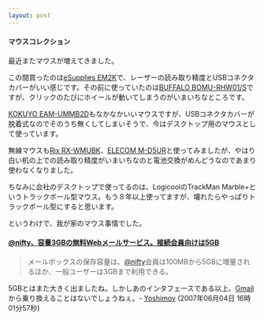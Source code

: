 ```yaml
---
layout: post
---
```

<h4>マウスコレクション</h4>
<p>最近またマウスが増えてきました。</p>
<p>この間買ったのは<a href="/?page=eSupplies+EM2K" class="wikipage">eSupplies EM2K</a>で、レーザーの読み取り精度とUSBコネクタカバーがいい感じです。その前に使っていたのは<a href="/?page=BUFFALO+BOMU%2DRHW01%2FS" class="wikipage">BUFFALO BOMU-RHW01/S</a>ですが、クリックのたびにホイールが動いてしまうのがいまいちなところです。</p>
<p><a href="/?page=KOKUYO+EAM%2DUMMB2D" class="wikipage">KOKUYO EAM-UMMB2D</a>もなかなかいいマウスですが、USBコネクタカバーが脱着式なのでそのうち無くしてしまいそうで、今はデスクトップ用のマウスとして使っています。</p>
<p>無線マウスも<a href="/?page=Rix+RX%2DWMUBK" class="wikipage">Rix RX-WMUBK</a>、<a href="/?page=ELECOM+M%2DD5UR" class="wikipage">ELECOM M-D5UR</a>と使ってみましたが、やはり白い机の上での読み取り精度がいまいちなのと電池交換がめんどうなのであまり使わなくなりました。</p>
<p>ちなみに会社のデスクトップで使ってるのは、LogicoolのTrackMan Marble+というトラックボール型マウス。もう８年以上使ってますが、壊れたらやっぱりトラックボール型にすると思います。</p>
<p>というわけで、我が家のマウス事情でした。</p>
<h4><a href="http://bb.watch.impress.co.jp/cda/news/18337.html?ref=rss">@nifty、容量3GBの無料Webメールサービス。接続会員向けは5GB</a></h4>
<blockquote><p>メールボックスの保存容量は、<a href="http://www.nifty.com/">@nifty</a>会員は100MBから5GBに増量されるほか、一般ユーザーは3GBまで利用できる。</p>
</blockquote>
<p>5GBとはまた大きく出ましたね。しかしあのインタフェースである以上、<a href="http://mail.google.com/">Gmail</a>から乗り換えることはないでしょうねぇ。- <a href="/?page=Yoshimov" class="wikipage">Yoshimov</a> (2007年06月04日 16時01分57秒)</p>
